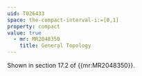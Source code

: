 ```yaml
---
uid: T026433
space: the-compact-interval-i:=[0,1]
property: compact
value: true
  - mr: MR2048350
    title: General Topology
---
```

Shown in section 17.2 of {{mr:MR2048350}}.
